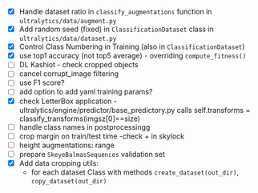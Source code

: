 - [x] Handle dataset ratio in `classify_augmentations` function in `ultralytics/data/augment.py`
- [x] Add random seed (fixed) in `ClassificationDataset` class in `ultralytics/data/dataset.py`
- [x] Control Class Numbering in Training (also in `ClassificationDataset`)
- [x] use top1 accuracy (not top5 average) - overriding `compute_fitness()`
- [ ] DL Kashiot - check cropped objects
- [ ] cancel corrupt_image filtering
- [ ] use F1 score?
- [ ] add option to add yaml training params?
- [x] check LetterBox application - ultralytics/engine/predictor/base_predictory.py calls self.transforms = classify_transforms(imgsz[0]==size)
- [ ] handle class names in postprocessingg
- [ ] crop margin on train/test time -check + in skylock 
- [ ] height augmentations: range
- [ ] prepare `SkeyeBalmasSequences` validation set
- [x] Add data cropping utils:
    * for each dataset Class with methods `create_dataset(out_dir)`, `copy_dataset(out_dir)`